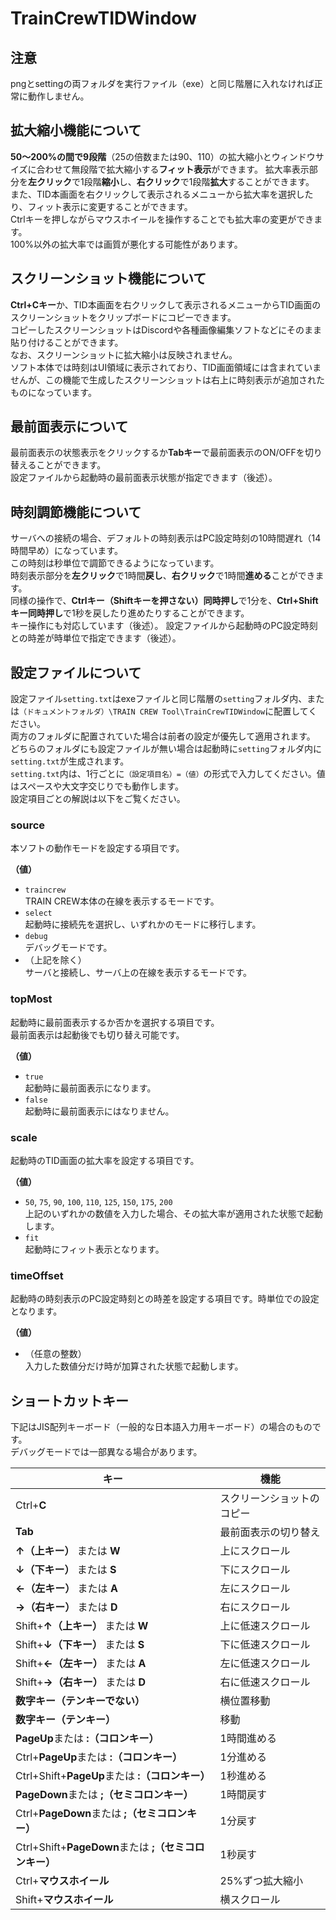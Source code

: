 # TrainCrewTIDWindow
 
## 注意
pngとsettingの両フォルダを実行ファイル（exe）と同じ階層に入れなければ正常に動作しません。


## 拡大縮小機能について
**50～200%の間で9段階**（25の倍数または90、110）の拡大縮小とウィンドウサイズに合わせて無段階で拡大縮小する**フィット表示**ができます。
拡大率表示部分を**左クリック**で1段階**縮小**し、**右クリック**で1段階**拡大**することができます。  
また、TID本画面を右クリックして表示されるメニューから拡大率を選択したり、フィット表示に変更することができます。  
Ctrlキーを押しながらマウスホイールを操作することでも拡大率の変更ができます。  
100%以外の拡大率では画質が悪化する可能性があります。  

## スクリーンショット機能について
**Ctrl+Cキー**か、TID本画面を右クリックして表示されるメニューからTID画面のスクリーンショットをクリップボードにコピーできます。  
コピーしたスクリーンショットはDiscordや各種画像編集ソフトなどにそのまま貼り付けることができます。  
なお、スクリーンショットに拡大縮小は反映されません。  
ソフト本体では時刻はUI領域に表示されており、TID画面領域には含まれていませんが、この機能で生成したスクリーンショットは右上に時刻表示が追加されたものになっています。

## 最前面表示について
最前面表示の状態表示をクリックするか**Tabキー**で最前面表示のON/OFFを切り替えることができます。  
設定ファイルから起動時の最前面表示状態が指定できます（後述）。

## 時刻調節機能について
サーバへの接続の場合、デフォルトの時刻表示はPC設定時刻の10時間遅れ（14時間早め）になっています。  
この時刻は秒単位で調節できるようになっています。  
時刻表示部分を**左クリック**で1時間**戻し**、**右クリック**で1時間**進める**ことができます。  
同様の操作で、**Ctrlキー（Shiftキーを押さない）同時押し**で1分を、**Ctrl+Shiftキー同時押し**で1秒を戻したり進めたりすることができます。  
キー操作にも対応しています（後述）。
設定ファイルから起動時のPC設定時刻との時差が時単位で指定できます（後述）。

## 設定ファイルについて
設定ファイル`setting.txt`はexeファイルと同じ階層の`setting`フォルダ内、または`（ドキュメントフォルダ）\TRAIN CREW Tool\TrainCrewTIDWindow`に配置してください。  
両方のフォルダに配置されていた場合は前者の設定が優先して適用されます。  
どちらのフォルダにも設定ファイルが無い場合は起動時に`setting`フォルダ内に`setting.txt`が生成されます。  
`setting.txt`内は、1行ごとに`（設定項目名）=（値）`の形式で入力してください。値はスペースや大文字交じりでも動作します。  
設定項目ごとの解説は以下をご覧ください。

### source
本ソフトの動作モードを設定する項目です。  

**（値）**
- `traincrew`  
TRAIN CREW本体の在線を表示するモードです。
- `select`  
起動時に接続先を選択し、いずれかのモードに移行します。
- `debug`  
デバッグモードです。
- （上記を除く）  
サーバと接続し、サーバ上の在線を表示するモードです。

### topMost
起動時に最前面表示するか否かを選択する項目です。  
最前面表示は起動後でも切り替え可能です。  

**（値）**
- `true`  
起動時に最前面表示になります。
- `false`  
起動時に最前面表示にはなりません。

### scale
起動時のTID画面の拡大率を設定する項目です。  

**（値）**
- `50`, `75`, `90`, `100`, `110`, `125`, `150`, `175`, `200`  
上記のいずれかの数値を入力した場合、その拡大率が適用された状態で起動します。
- `fit`  
起動時にフィット表示となります。

### timeOffset
起動時の時刻表示のPC設定時刻との時差を設定する項目です。時単位での設定となります。  

**（値）**
- （任意の整数）  
入力した数値分だけ時が加算された状態で起動します。

## ショートカットキー
下記はJIS配列キーボード（一般的な日本語入力用キーボード）の場合のものです。  
デバッグモードでは一部異なる場合があります。  

| キー  | 機能 |
| ------------- | ------------- |
| Ctrl+**C**  | スクリーンショットのコピー  |
| **Tab**  | 最前面表示の切り替え  |
| **↑（上キー）** または **W**  | 上にスクロール  |
| **↓（下キー）** または **S**  | 下にスクロール  |
| **←（左キー）** または **A**  | 左にスクロール  |
| **→（右キー）** または **D**  | 右にスクロール  |
| Shift+**↑（上キー）** または **W**  | 上に低速スクロール  |
| Shift+**↓（下キー）** または **S**  | 下に低速スクロール  |
| Shift+**←（左キー）** または **A**  | 左に低速スクロール  |
| Shift+**→（右キー）** または **D**  | 右に低速スクロール  |
| **数字キー（テンキーでない）**  | 横位置移動  |
| **数字キー（テンキー）**  | 移動  |
| **PageUp**または **:（コロンキー）**  | 1時間進める  |
| Ctrl+**PageUp**または **:（コロンキー）**  | 1分進める  |
| Ctrl+Shift+**PageUp**または **:（コロンキー）**  | 1秒進める  |
| **PageDown**または **;（セミコロンキー）**  | 1時間戻す  |
| Ctrl+**PageDown**または **;（セミコロンキー）**  | 1分戻す  |
| Ctrl+Shift+**PageDown**または **;（セミコロンキー）**  | 1秒戻す  |
| Ctrl+**マウスホイール**  | 25%ずつ拡大縮小  |
| Shift+**マウスホイール**  | 横スクロール  |
